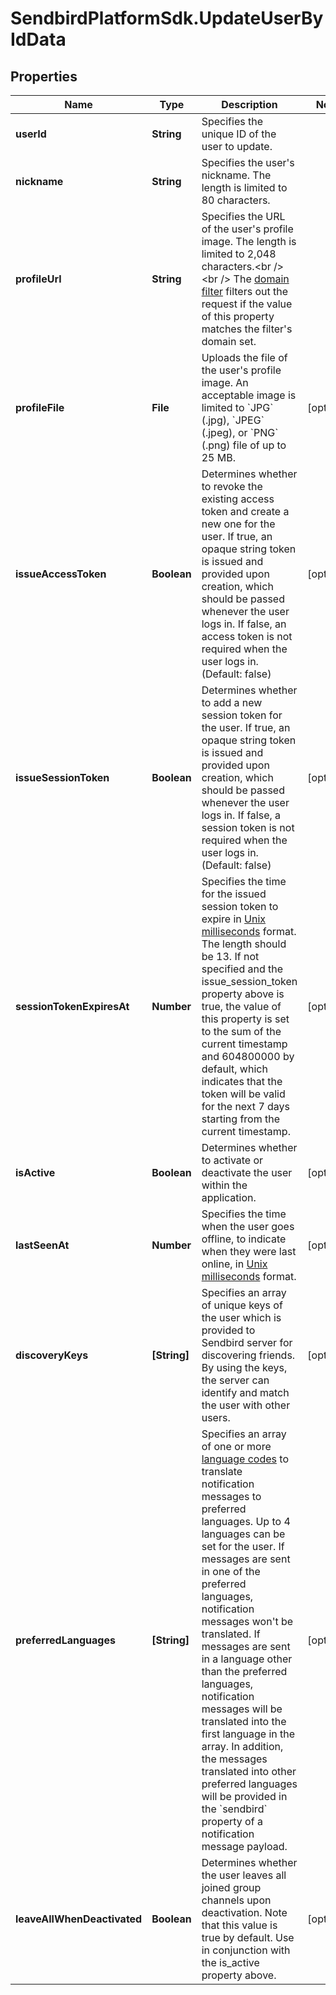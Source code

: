 # SendbirdPlatformSdk.UpdateUserByIdData

## Properties

Name | Type | Description | Notes
------------ | ------------- | ------------- | -------------
**userId** | **String** | Specifies the unique ID of the user to update. | 
**nickname** | **String** | Specifies the user&#39;s nickname. The length is limited to 80 characters. | 
**profileUrl** | **String** | Specifies the URL of the user&#39;s profile image. The length is limited to 2,048 characters.&lt;br /&gt;&lt;br /&gt; The [domain filter](/docs/chat/v3/platform-api/guides/filter-and-moderation#2-domain-filter) filters out the request if the value of this property matches the filter&#39;s domain set. | 
**profileFile** | **File** | Uploads the file of the user&#39;s profile image. An acceptable image is limited to &#x60;JPG&#x60; (.jpg), &#x60;JPEG&#x60; (.jpeg), or &#x60;PNG&#x60; (.png) file of up to 25 MB. | [optional] 
**issueAccessToken** | **Boolean** | Determines whether to revoke the existing access token and create a new one for the user. If true, an opaque string token is issued and provided upon creation, which should be passed whenever the user logs in. If false, an access token is not required when the user logs in. (Default: false) | [optional] 
**issueSessionToken** | **Boolean** | Determines whether to add a new session token for the user. If true, an opaque string token is issued and provided upon creation, which should be passed whenever the user logs in. If false, a session token is not required when the user logs in. (Default: false) | [optional] 
**sessionTokenExpiresAt** | **Number** | Specifies the time for the issued session token to expire in [Unix milliseconds](/docs/chat/v3/platform-api/guides/miscellaneous#2-timestamps) format. The length should be 13. If not specified and the issue_session_token property above is true, the value of this property is set to the sum of the current timestamp and 604800000 by default, which indicates that the token will be valid for the next 7 days starting from the current timestamp. | [optional] 
**isActive** | **Boolean** | Determines whether to activate or deactivate the user within the application. | [optional] 
**lastSeenAt** | **Number** | Specifies the time when the user goes offline, to indicate when they were last online, in [Unix milliseconds](/docs/chat/v3/platform-api/guides/miscellaneous#2-timestamps) format. | [optional] 
**discoveryKeys** | **[String]** | Specifies an array of unique keys of the user which is provided to Sendbird server for discovering friends. By using the keys, the server can identify and match the user with other users. | [optional] 
**preferredLanguages** | **[String]** | Specifies an array of one or more [language codes](/docs/chat/v3/platform-api/guides/miscellaneous#2-language-codes-for-auto-translation) to translate notification messages to preferred languages. Up to 4 languages can be set for the user. If messages are sent in one of the preferred languages, notification messages won&#39;t be translated. If messages are sent in a language other than the preferred languages, notification messages will be translated into the first language in the array. In addition, the messages translated into other preferred languages will be provided in the &#x60;sendbird&#x60; property of a notification message payload. | [optional] 
**leaveAllWhenDeactivated** | **Boolean** | Determines whether the user leaves all joined group channels upon deactivation. Note that this value is true by default. Use in conjunction with the is_active property above. | [optional] 


